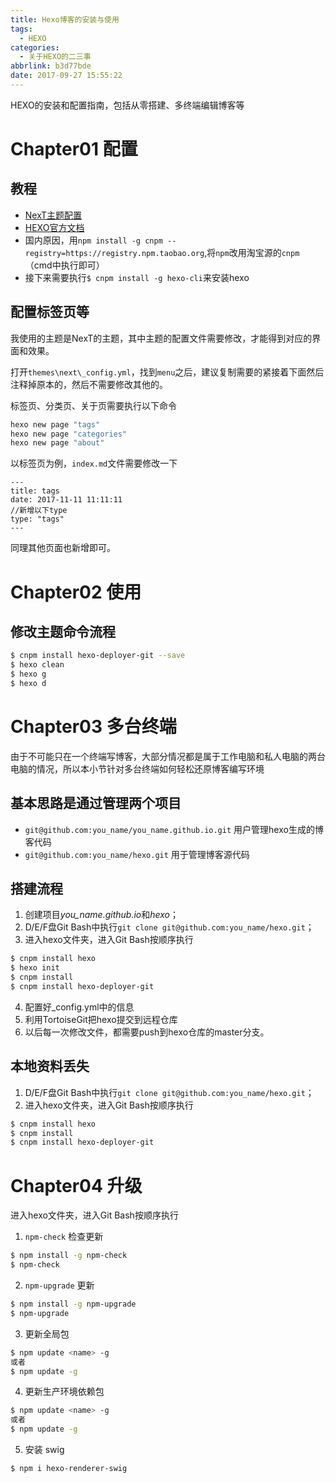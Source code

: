 ```yaml
---
title: Hexo博客的安装与使用
tags:
  - HEXO
categories:
  - 关于HEXO的二三事
abbrlink: b3d77bde
date: 2017-09-27 15:55:22
---
```

HEXO的安装和配置指南，包括从零搭建、多终端编辑博客等
<!--more-->
# Chapter01 配置
## 教程
- [NexT主题配置](http://theme-next.iissnan.com/getting-started.html#avatar-setting)
- [HEXO官方文档](https://hexo.io/docs/index.html)
- 国内原因，用`npm install -g cnpm --registry=https://registry.npm.taobao.org`,将`npm`改用淘宝源的`cnpm`（cmd中执行即可）
- 接下来需要执行`$ cnpm install -g hexo-cli`来安装hexo

## 配置标签页等
我使用的主题是NexT的主题，其中主题的配置文件需要修改，才能得到对应的界面和效果。

打开`themes\next\_config.yml`，找到`menu`之后，建议复制需要的紧接着下面然后注释掉原本的，然后不需要修改其他的。

标签页、分类页、关于页需要执行以下命令
```bash
hexo new page "tags"
hexo new page "categories"
hexo new page "about"
```
以标签页为例，`index.md`文件需要修改一下
```
---
title: tags
date: 2017-11-11 11:11:11
//新增以下type
type: "tags"
---
```
同理其他页面也新增即可。
# Chapter02 使用
## 修改主题命令流程

```bash
$ cnpm install hexo-deployer-git --save
$ hexo clean
$ hexo g
$ hexo d
```
# Chapter03 多台终端
由于不可能只在一个终端写博客，大部分情况都是属于工作电脑和私人电脑的两台电脑的情况，所以本小节针对多台终端如何轻松还原博客编写环境
## 基本思路是通过管理两个项目
- `git@github.com:you_name/you_name.github.io.git` 用户管理hexo生成的博客代码
- `git@github.com:you_name/hexo.git` 用于管理博客源代码

## 搭建流程
1. 创建项目*you_name.github.io*和*hexo*；
2. D/E/F盘Git Bash中执行`git clone git@github.com:you_name/hexo.git`；
3. 进入hexo文件夹，进入Git Bash按顺序执行

```bash
$ cnpm install hexo
$ hexo init
$ cnpm install
$ cnpm install hexo-deployer-git
```
4. 配置好_config.yml中的信息
5. 利用TortoiseGit把hexo提交到远程仓库
6. 以后每一次修改文件，都需要push到hexo仓库的master分支。

## 本地资料丢失
1. D/E/F盘Git Bash中执行`git clone git@github.com:you_name/hexo.git`；
2. 进入hexo文件夹，进入Git Bash按顺序执行

```bash
$ cnpm install hexo
$ cnpm install
$ cnpm install hexo-deployer-git
```
# Chapter04 升级

进入hexo文件夹，进入Git Bash按顺序执行

1. `npm-check` 检查更新

```bash
$ npm install -g npm-check
$ npm-check
```

2. `npm-upgrade` 更新

```bash
$ npm install -g npm-upgrade
$ npm-upgrade
```

3. 更新全局包

```bash
$ npm update <name> -g
或者
$ npm update -g
```

4. 更新生产环境依赖包

```bash
$ npm update <name> -g
或者
$ npm update -g
```

5. 安装 swig

```bash
$ npm i hexo-renderer-swig
```